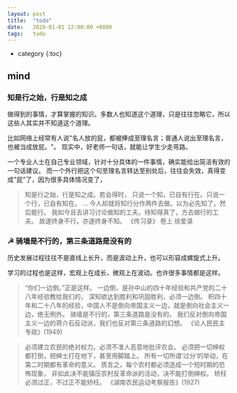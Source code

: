 ```yaml
---
layout: post
title:  "todo"
date:   2020-01-01 12:00:00 +0800
tags:   todo
---
```


* category
{:toc}



## mind

### 知是行之始，行是知之成 

做得到的事情，才算掌握的知识。多数人也知道这个道理，只是往往忽略它，所以这些人其实并不知道这个道理。

比如网络上经常有人说"名人放的屁，都被捧成至理名言；普通人说出至理名言，也被当成放屁。"。
现实中，好老师一句话，就能让学生少走弯路。

一个专业人士在自己专业领域，针对十分具体的一件事情，确实能给出简洁有效的一句话建议。
而一个外行把这个句至理名言转达至别处后，往往会失效，真得变成"屁"了，因为很多具体情况变了，

> 知是行之始，行是知之成。若会得时，
> 只说一个知，已自有行在。只说一个行，已自有知在。
>  ... 
> 今人却就将知行分作两件去做。以为必先知了，然后能行。
> 我如今且去讲习讨论做知的工夫。待知得真了，方去做行的工夫。
> 故遂终身不行，亦遂终身不知。 《传习录》 卷上 徐爱录


### ☭ 骑墙是不行的，第三条道路是没有的

历史发展过程往往不是直线上长升，而是波动上升，也可以形容成螺旋式上升。

学习的过程也是这样，宏观上在成长，微观上在波动。也许很多事情都是这样。

> “你们一边倒。”正是这样。
> 一边倒，是孙中山的四十年经验和共产党的二十八年经验教给我们的，
> 深知欲达到胜利和巩固胜利，必须一边倒。
> 积四十年和二十八年的经验，中国人不是倒向帝国主义一边，就是倒向社会主义一边，绝无例外。
> 骑墙是不行的，第三条道路是没有的。
> 我们反对倒向帝国主义一边的蒋介石反动派，我们也反对第三条道路的幻想。 
> 《论人民民主专政》(1949)

> 必须建立农民的绝对权力。必须不准人恶意地批评农会。
> 必须把一切绅权都打倒，把绅士打在地下，甚至用脚踏上。
> 所有一切所谓‘过分’的举动，在第二时期都有革命的意义。
> 质言之，每个农村都必须造成一个短时期的恐怖现象，
> 非如此决不能镇压农村反革命派的活动，决不能打倒绅权。
> 矫枉必须过正，不过正不能矫枉。
> 《湖南农民运动考察报告》(1927)


